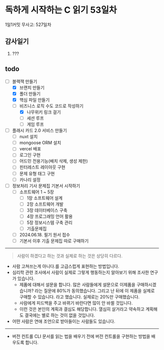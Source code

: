 # 독하게 시작하는 C 읽기 53일차

1일1커밋 무사고: 527일차

## 감사일기

1. ???

## todo

- [ ] 블랙잭 만들기
  - [x] 브랜치 만들기
  - [x] 폴더 만들기
  - [x] 핵심 파일 만들기
  - [ ] 비즈니스 로직 수도 코드로 작성하기
    - [x] 나무위키 링크 걸기
    - [ ] 세션 루프
    - [ ] 게임 루프
- [ ] 플래시 카드 2.0 서비스 만들기
  - [ ] nuxt 설치
  - [ ] mongoose ORM 설치
  - [ ] vercel 배포
  - [ ] 로그인 구현
  - [ ] 어드민 전용기능(배치 삭제, 생성 제한)
  - [ ] 핀터레스트 레이아웃 구현
  - [ ] 문제 유형 태그 구현
  - [ ] 카나리 설정
- [ ] 정보처리 기사 문제집 기본서 시작하기
  - [ ] 소프트웨어 1 ~ 5장
    - [ ] 1장 소프트웨어 설계
    - [ ] 2장 소프트웨어 개발
    - [ ] 3장 데이터베이스 구축
    - [ ] 4장 프로그래밍 언어 활용
    - [ ] 5장 정보시스템 구축 관리
    - [ ] 기출문제집
  - [ ] 2024.06.18. 필기 원서 접수
  - [ ] 기본서 이후 기출 문제집 따로 구매하기

---

> 사람이 하겠다고 하는 것과 실제로 하는 것은 상당히 다르다.

- 사람 고쳐쓰는게 아니다.를 고급스럽게 표현하는 방법입니다.
- 심리학 관련 조사에서 사람이 실제로 그렇게 행동하는지 알아보기 위해 조사한 연구가 있습니다.
  - 제품에 대해서 설문을 합니다. 많은 사람들에게 설문으로 이제품을 구매하시겠습니까? 라는 질문에 80%가 동의했습니다. 그리고 난 뒤에 이 제품을 실제로 구매할 수 있습니다. 라고 했습니다. 실제로는 20%만 구매했습니다.
  - 사람에게 피드백을 주고 바뀌기 바란다면 많이 안 바뀔 것입니다.
  - 이런 것은 본인의 계획과 결심도 해당합니다. 열심히 살거라고 약속하고 계획해도 결국에는 별로 하는 것이 없을 것입니다.
- 어떤 사람은 연애 조언으로 받아들이는 사람들도 있습니다.

---

- 버전 컨트롤 CLI 문서를 읽는 법을 배우기 전에 버전 컨트롤을 구현하는 방법을 배우도록 합니다.

